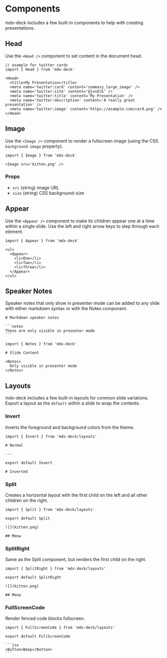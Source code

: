 
# Components

mdx-deck includes a few built-in components to help with creating presentations.

## Head

Use the `<Head />` component to set content in the document head.

```mdx
// example for twitter cards
import { Head } from 'mdx-deck'

<Head>
  <title>My Presentation</title>
  <meta name='twitter:card' content='summary_large_image' />
  <meta name='twitter:site' content='@jxnblk' />
  <meta name='twitter:title' content='My Presentation' />
  <meta name='twitter:description' content='A really great presentation' />
  <meta name='twitter:image' content='https://example.com/card.png' />
</Head>
```

## Image

Use the `<Image />` component to render a fullscreen image (using the CSS `background-image` property).

```mdx
import { Image } from 'mdx-deck'

<Image src='kitten.png' />
```

### Props
- `src` (string) image URL
- `size` (string) CSS background-size

## Appear

Use the `<Appear />` component to make its children appear one at a time within a single slide.
Use the left and right arrow keys to step through each element.

```mdx
import { Appear } from 'mdx-deck'

<ul>
  <Appear>
    <li>One</li>
    <li>Two</li>
    <li>Three</li>
  </Appear>
</ul>
```

## Speaker Notes

Speaker notes that only show in presenter mode can be added to any slide with either markdown syntax or with the Notes component.

````mdx
# Markdown speaker notes

```notes
These are only visible in presenter mode
```
````

```mdx
import { Notes } from 'mdx-deck'

# Slide Content

<Notes>
  Only visible in presenter mode
</Notes>
```

## Layouts

mdx-deck includes a few built-in layouts for common slide variations.
Export a layout as the `default` within a slide to wrap the contents.

### Invert

Inverts the foreground and background colors from the theme.

```mdx
import { Invert } from 'mdx-deck/layouts'

# Normal

---

export default Invert

# Inverted
```

### Split

Creates a horizontal layout with the first child on the left and all other children on the right.

```mdx
import { Split } from 'mdx-deck/layouts'

export default Split

![](kitten.png)

## Meow
```

### SplitRight

Same as the Split component, but renders the first child on the right.

```mdx
import { SplitRight } from 'mdx-deck/layouts'

export default SplitRight

![](kitten.png)

## Meow
```

### FullScreenCode

Render fenced code blocks fullscreen.

````mdx
import { FullScreenCode } from 'mdx-deck/layouts'

export default FullScreenCode

```jsx
<Button>Beep</Button>
```
````

